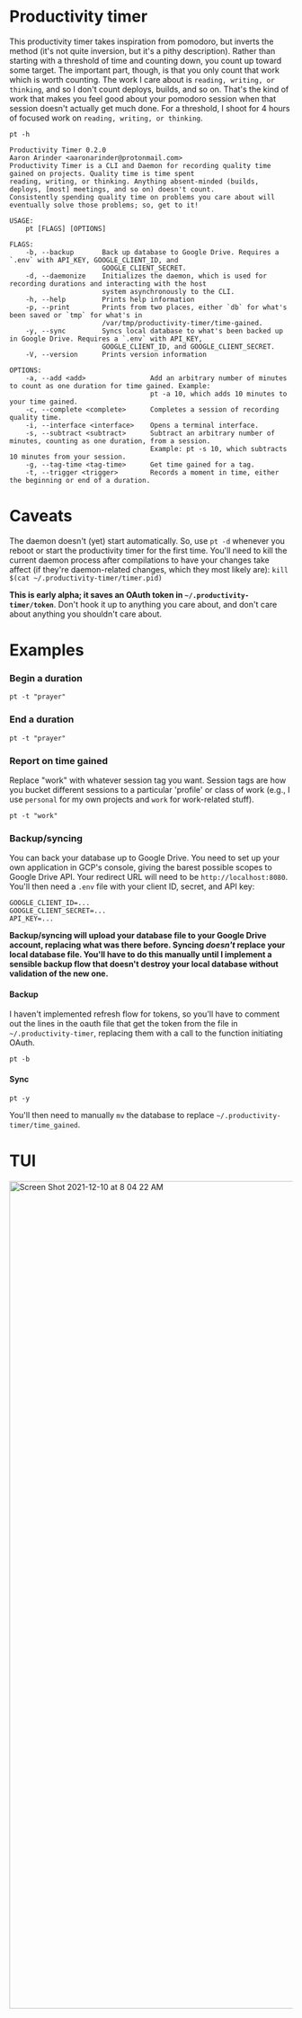 # Productivity timer

This productivity timer takes inspiration from pomodoro, but inverts the method (it's not quite inversion, but it's a pithy description). Rather than starting with a threshold of time and counting down, you count up toward some target. The important part, though, is that you only count that work which is worth counting. The work I care about is `reading, writing, or thinking`, and so I don't count deploys, builds, and so on. That's the kind of work that makes you feel good about your pomodoro session when that session doesn't actually get much done. For a threshold, I shoot for 4 hours of focused work on `reading, writing, or thinking`.

```
pt -h
```

```
Productivity Timer 0.2.0
Aaron Arinder <aaronarinder@protonmail.com>
Productivity Timer is a CLI and Daemon for recording quality time gained on projects. Quality time is time spent
reading, writing, or thinking. Anything absent-minded (builds, deploys, [most] meetings, and so on) doesn't count.
Consistently spending quality time on problems you care about will eventually solve those problems; so, get to it!

USAGE:
    pt [FLAGS] [OPTIONS]

FLAGS:
    -b, --backup       Back up database to Google Drive. Requires a `.env` with API_KEY, GOOGLE_CLIENT_ID, and
                       GOOGLE_CLIENT_SECRET.
    -d, --daemonize    Initializes the daemon, which is used for recording durations and interacting with the host
                       system asynchronously to the CLI.
    -h, --help         Prints help information
    -p, --print        Prints from two places, either `db` for what's been saved or `tmp` for what's in
                       /var/tmp/productivity-timer/time-gained.
    -y, --sync         Syncs local database to what's been backed up in Google Drive. Requires a `.env` with API_KEY,
                       GOOGLE_CLIENT_ID, and GOOGLE_CLIENT_SECRET.
    -V, --version      Prints version information

OPTIONS:
    -a, --add <add>                Add an arbitrary number of minutes to count as one duration for time gained. Example:
                                   pt -a 10, which adds 10 minutes to your time gained.
    -c, --complete <complete>      Completes a session of recording quality time.
    -i, --interface <interface>    Opens a terminal interface.
    -s, --subtract <subtract>      Subtract an arbitrary number of minutes, counting as one duration, from a session.
                                   Example: pt -s 10, which subtracts 10 minutes from your session.
    -g, --tag-time <tag-time>      Get time gained for a tag.
    -t, --trigger <trigger>        Records a moment in time, either the beginning or end of a duration.
```

# Caveats

The daemon doesn't (yet) start automatically. So, use `pt -d` whenever you reboot or start the productivity timer for the first time. You'll need to kill the current daemon process after compilations to have your changes take affect (if they're daemon-related changes, which they most likely are): `kill $(cat ~/.productivity-timer/timer.pid)`

**This is early alpha; it saves an OAuth token in `~/.productivity-timer/token`**. Don't hook it up to anything you care about, and don't care about anything you shouldn't care about.

# Examples

### Begin a duration

```
pt -t "prayer"
```

### End a duration

```
pt -t "prayer"
```

### Report on time gained

Replace "work" with whatever session tag you want. Session tags are how you bucket different sessions to a particular 'profile' or class of work (e.g., I use `personal` for my own projects and `work` for work-related stuff).

```
pt -t "work"
```

### Backup/syncing

You can back your database up to Google Drive. You need to set up your own application in GCP's console, giving the barest possible scopes to Google Drive API. Your redirect URL will need to be `http://localhost:8080`. You'll then need a `.env` file with your client ID, secret, and API key:

```
GOOGLE_CLIENT_ID=...
GOOGLE_CLIENT_SECRET=...
API_KEY=...
```

**Backup/syncing will upload your database file to your Google Drive account, replacing what was there before. Syncing _doesn't_ replace your local database file. You'll have to do this manually until I implement a sensible backup flow that doesn't destroy your local database without validation of the new one.**

#### Backup

I haven't implemented refresh flow for tokens, so you'll have to comment out the lines in the oauth file that get the token from the file in `~/.productivity-timer`, replacing them with a call to the function initiating OAuth.

```
pt -b
```

#### Sync

```
pt -y
```

You'll then need to manually `mv` the database to replace `~/.productivity-timer/time_gained`.

###

# TUI

<img width="1473" alt="Screen Shot 2021-12-10 at 8 04 22 AM" src="https://user-images.githubusercontent.com/26738844/145578475-8f2d9e52-e288-4e6f-be3d-642a0f5a0d95.png">

